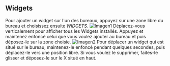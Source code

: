 ## Widgets

Pour ajouter un widget sur l'un des bureaux, appuyez sur une zone libre du bureau et choisissez ensuite *WIDGETS*.
![Imagen1](http://static.energysistem.com/images/manuals/42238/55912f5e0011d.jpg)
Déplacez-vous verticalement pour afficher tous les Widgets installés. Appuyez et maintenez enfoncé celui que vous voulez ajouter au bureau et puis déposez-le sur la zone choisie.
![Imagen2](http://static.energysistem.com/images/manuals/42238/55912f754e05e.jpg)
Pour déplacer un widget qui est situé sur le bureau, maintenez-le enfoncé pendant quelques secondes, puis déplacez-le vers une position libre. Si vous voulez le supprimer, faites-le glisser et déposez-le sur le X situé en haut.
